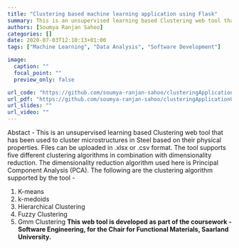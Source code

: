 ```yaml
---
title: "Clustering based machine learning application using Flask"
summary: This is an unsupervised learning based Clustering web tool that has been used to cluster microstructures in Steel based on their physical properties. Files can be uploaded in .xlsx or .csv format. The tool supports five different clustering algorithms in combination with dimensionality reduction. 
authors: [Soumya Ranjan Sahoo]
categories: []
date: 2020-07-03T12:10:13+01:00
tags: ["Machine Learning", "Data Analysis", "Software Development"]

image:
  caption: ""
  focal_point: ""
  preview_only: false

url_code: "https://github.com/soumya-ranjan-sahoo/clusteringApplicationUsingFlask"
url_pdf: "https://github.com/soumya-ranjan-sahoo/clusteringApplicationUsingFlask/blob/master/README.md"
url_slides: ""
url_video: ""
---
```

Abstact - This is an unsupervised learning based Clustering web tool that has been used to cluster microstructures in Steel based on their physical properties. Files can be uploaded in .xlsx or .csv format. The tool supports five different clustering algorithms  in combination with dimensionality reduction. The dimensionality reduction algorithm used here is Principal Component Analysis (PCA). The following are the clustering algorithm supported by the tool -
1. K-means
2. k-medoids
3. Hierarchical Clustering
4. Fuzzy Clustering
5. Gmm Clustering
**This web tool is developed as part of the coursework - Software Engineering, for the Chair for Functional Materials, Saarland University.**
